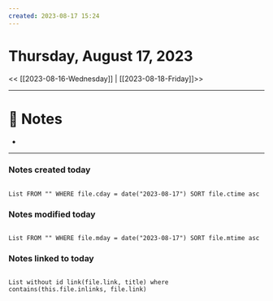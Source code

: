 ```yaml
---
created: 2023-08-17 15:24
---
```


# Thursday, August 17, 2023

<< [[2023-08-16-Wednesday]] | [[2023-08-18-Friday]]>>

---

# 📝 Notes
- 

---

### Notes created today

```dataview

List FROM "" WHERE file.cday = date("2023-08-17") SORT file.ctime asc

```

### Notes modified today

```dataview

List FROM "" WHERE file.mday = date("2023-08-17") SORT file.mtime asc

```

### Notes linked to today

```dataview 

List without id link(file.link, title) where contains(this.file.inlinks, file.link)

```